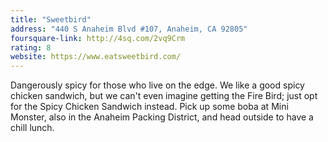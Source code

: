 ```yaml
---
title: "Sweetbird"
address: "440 S Anaheim Blvd #107, Anaheim, CA 92805"
foursquare-link: http://4sq.com/2vq9Crm
rating: 8
website: https://www.eatsweetbird.com/
---
```


Dangerously spicy for those who live on the edge. We like a good spicy chicken sandwich, but we can't even imagine
getting the Fire Bird; just opt for the Spicy Chicken Sandwich instead. Pick up some boba at Mini Monster, also in the
Anaheim Packing District, and head outside to have a chill lunch. 

